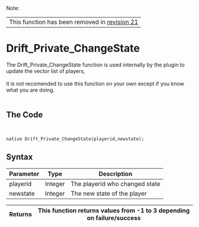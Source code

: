 <div>
<div>Note:</div>
<table cellpadding='6' cellspacing='0' border='0' width='100%'>
<tr>
<td>
<div>This function has been removed in <a href='https://code.google.com/p/gpb/source/detail?r=21'>revision 21</a></div>

</td>
</tr>
</table>
<h1>Drift_Private_ChangeState</h1>

The Drift_Private_ChangeState function is used internally by the plugin to update the vector list of players,<br>
<br>
it is not recomended to use this function on your own except if you know what you are doing.<br>
<br>
<h2>The Code</h2>
<pre><code><br>
native Drift_Private_ChangeState(playerid,newstate);</code></pre>

<h2>Syntax</h2>
<table><thead><th>Parameter</th><th>Type</th><th>Description</th></thead><tbody>
<tr><td>playerid </td><td>Integer</td><td>The playerid who changed state</td></tr>
<tr><td>newstate </td><td>Integer</td><td>The new state of the player</td></tr></tbody></table>

<table><thead><th>Returns</th><th>This function returns values from -1 to 3 depending on failure/success</th></thead><tbody>